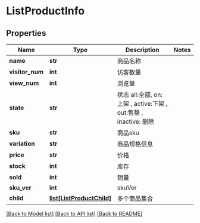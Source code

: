 # ListProductInfo

## Properties
Name | Type | Description | Notes
------------ | ------------- | ------------- | -------------
**name** | **str** |  商品名称 | 
**visitor_num** | **int** |  访客数量 | 
**view_num** | **int** |  浏览量 | 
**state** | **str** |  状态  all:全部, on:上架 , active:下架 , out:售罄 ,  inactive: 删除 | 
**sku** | **str** |  商品sku | 
**variation** | **str** |  商品规格信息 | 
**price** | **str** |  价格 | 
**stock** | **int** |  库存 | 
**sold** | **int** |  销量 | 
**sku_ver** | **int** |  skuVer | 
**child** | [**list[ListProductChild]**](ListProductChild.md) |  多个商品集合 | 

[[Back to Model list]](../README.md#documentation-for-models) [[Back to API list]](../README.md#documentation-for-api-endpoints) [[Back to README]](../README.md)

